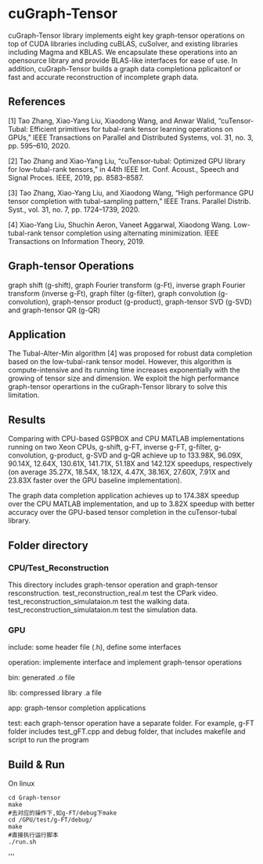 # cuGraph-Tensor
cuGraph-Tensor library implements eight key graph-tensor operations on top of CUDA libraries including cuBLAS, cuSolver, and existing libraries including Magma and KBLAS. We encapsulate these operations into an opensource library and provide BLAS-like interfaces for ease of use. In addition, cuGraph-Tensor builds a graph data completiona pplicaitonf or fast and accurate reconstruction of incomplete graph data.

## References
[1] Tao Zhang, Xiao-Yang Liu, Xiaodong Wang, and Anwar Walid, “cuTensor-Tubal: Efficient primitives for tubal-rank tensor learning operations on GPUs,” IEEE Transactions on Parallel and Distributed Systems, vol. 31, no. 3, pp. 595–610, 2020.

[2] Tao Zhang and Xiao-Yang Liu, “cuTensor-tubal: Optimized GPU library for low-tubal-rank tensors,” in 44th IEEE Int. Conf. Acoust., Speech and Signal Proces. IEEE, 2019, pp. 8583–8587.

[3] Tao Zhang, Xiao-Yang Liu, and Xiaodong Wang, “High performance GPU tensor completion with tubal-sampling pattern,” IEEE Trans. Parallel Distrib. Syst., vol. 31, no. 7, pp. 1724–1739, 2020.

[4] Xiao-Yang Liu, Shuchin Aeron, Vaneet Aggarwal, Xiaodong Wang. Low-tubal-rank tensor completion using alternating minimization. IEEE Transactions on Information Theory, 2019.

## Graph-tensor Operations
graph shift (g-shift), graph Fourier transform (g-Ft), inverse graph Fourier transform (inverse g-Ft), graph filter (g-filter), graph convolution (g-convolution), graph-tensor product (g-product), graph-tensor SVD (g-SVD) and graph-tensor QR (g-QR)

## Application
The Tubal-Alter-Min algorithm [4] was proposed for robust data completion based on the low-tubal-rank tensor model. However, this algorithm is compute-intensive and its running time increases exponentially with the growing of tensor size and dimension. We exploit the high performance graph-tensor operartions in the cuGraph-Tensor library to solve this limitation.

## Results
Comparing with CPU-based GSPBOX and CPU MATLAB implementations running on two Xeon CPUs, g-shift, g-FT, inverse g-FT, g-filter, g-convolution, g-product, g-SVD and g-QR achieve up to 133.98X, 96.09X, 90.14X, 12.64X, 130.61X, 141.71X, 51.18X and 142.12X speedups, respectively (on average 35.27X, 18.54X, 18.12X, 4.47X, 38.16X, 27.60X, 7.91X and 23.83X faster over the GPU baseline implementation).

The graph data completion application achieves up to 174.38X speedup over the CPU MATLAB implementation, and up to 3.82X speedup with better accuracy over the GPU-based tensor completion in the cuTensor-tubal library.

## Folder directory
### CPU/Test_Reconstruction
This directory includes graph-tensor operation and graph-tensor resconstruction. test_reconstruction_real.m test the CPark video. test_reconstruction_simulataion.m test the walking data. test_reconstruction_simulataion.m test the simulation data.

### GPU
include: some header file (.h), define some interfaces

operation: implemente interface and implement graph-tensor operations

bin: generated .o file

lib: compressed library .a file

app: graph-tensor completion applications

test: each graph-tensor operation have a separate folder. For example, g-FT folder includes test_gFT.cpp and debug folder, that includes makefile and script to run the program

## Build & Run
On linux

```
cd Graph-tensor
make
#去对应的操作下,如g-FT/debug下make
cd /GPU/test/g-FT/debug/
make
#直接执行运行脚本
./run.sh

```

'''
